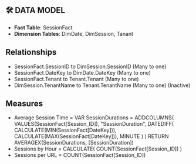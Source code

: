 ## 🛠️ DATA MODEL
- **Fact Table**: SessionFact
- **Dimension Tables**: DimDate, DimSession, Tanant

## Relationships
- SessionFact.SessionID to DimSession.SessionID (Many to one)
- SessionFact.DateKey to DimDate.DateKey (Many to one)
- SessionFact.Tenant to Tenant.Tenant (Many to one)
- DimSession.TenantName to Tenant.TenantName (Many to one) (Inactive)

## Measures
- Average Session Time = 
VAR SessionDurations = 
    ADDCOLUMNS(
        VALUES(SessionFact[Session_ID]),
        "SessionDuration",
        DATEDIFF(
            CALCULATE(MIN(SessionFact[DateKey])),
            CALCULATE(MAX(SessionFact[DateKey])),
            MINUTE
        )
    )
RETURN
AVERAGEX(SessionDurations, [SessionDuration])
- Sessions by Hour = 
CALCULATE(
    COUNT(SessionFact[Session_ID])
)
- Sessions per URL = 
COUNT(SessionFact[Session_ID])
